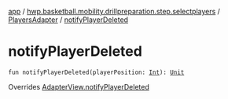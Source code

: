 [app](../../index.md) / [hwp.basketball.mobility.drillpreparation.step.selectplayers](../index.md) / [PlayersAdapter](index.md) / [notifyPlayerDeleted](.)

# notifyPlayerDeleted

`fun notifyPlayerDeleted(playerPosition: `[`Int`](https://kotlinlang.org/api/latest/jvm/stdlib/kotlin/-int/index.html)`): `[`Unit`](https://kotlinlang.org/api/latest/jvm/stdlib/kotlin/-unit/index.html)

Overrides [AdapterView.notifyPlayerDeleted](../-players-contract/-adapter-view/notify-player-deleted.md)

